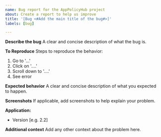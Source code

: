 ```yaml
---
name: Bug report for the AppPolicyHub project
about: Create a report to help us improve
title: '[Bug <#Add the main title of the bug#>]'
labels: [bug]

---
```


**Describe the bug**
A clear and concise description of what the bug is.

**To Reproduce**
Steps to reproduce the behavior:
1. Go to '...'
2. Click on '....'
3. Scroll down to '....'
4. See error

**Expected behavior**
A clear and concise description of what you expected to happen.

**Screenshots**
If applicable, add screenshots to help explain your problem.

**Application:**
 - Version [e.g. 2.2]

**Additional context**
Add any other context about the problem here.
